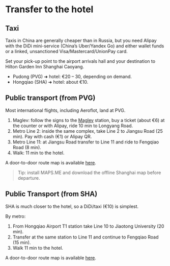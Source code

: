 # Transfer to the hotel

## Taxi
Taxis in China are generally cheaper than in Russia, but you need Alipay with the DiDi mini-service (China’s Uber/Yandex Go) and either wallet funds or a linked, unsanctioned Visa/Mastercard/UnionPay card.

Set your pick-up point to the airport arrivals hall and your destination to Hilton Garden Inn Shanghai Caoyang.
* Pudong (PVG) ➜ hotel: €20 – 30, depending on demand.
* Hongqiao (SHA) ➜ hotel: about €10.

## Public transport (from PVG)

Most international flights, including Aeroflot, land at PVG.
1. Maglev: follow the signs to the [Maglev](https://www.chinaairlinetravel.com/airport-guide/shanghai-airport/pudong-airport-maglevtrain.htm) station, buy a ticket (about €6) at the counter or with Alipay, ride 10 min to Longyang Road.
2. Metro Line 2: inside the same complex, take Line 2 to Jiangsu Road (25 min). Pay with cash (€1) or Alipay QR.
3. Metro Line 11: at Jiangsu Road transfer to Line 11 and ride to Fengqiao Road (8 min).
4. Walk: 11 min to the hotel.

A door-to-door route map is available [here](https://www.rome2rio.com/map/Shanghai-Pudong-Airport-PVG/Hilton-Garden-Inn-Shanghai-Caoyang#r/Maglev-line-2-subway-line-11-subway).

> Tip: install MAPS.ME and download the offline Shanghai map before departure.

## Public Transport (from SHA)

SHA is much closer to the hotel, so a DiDi/taxi (€10) is simplest.

By metro:
1. From Hongqiao Airport T1 station take Line 10 to Jiaotong University (20 min).
2. Transfer at the same station to Line 11 and continue to Fengqiao Road (15 min).
3. Walk 11 min to the hotel.

A door-to-door route map is available [here](https://www.rome2rio.com/map/Shanghai-Hongqiao-Airport-SHA/Hilton-Garden-Inn-Shanghai-Caoyang#r/Line-10-subway-line-11-subway).
